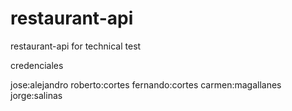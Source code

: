 # restaurant-api
restaurant-api for technical test


credenciales 

jose:alejandro
roberto:cortes
fernando:cortes
carmen:magallanes
jorge:salinas